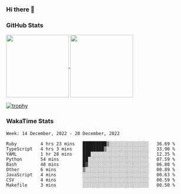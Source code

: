 ### Hi there 👋

### GitHub Stats

<a href="https://github.com/anuraghazra/github-readme-stats">
  <img align="center" height="170px" src="https://github-readme-stats.vercel.app/api/top-langs/?username=tksfjt1024&layout=compact&count_private=true&show_icons=true&show_icons=true&theme=graywhite" />
</a>
<a href="https://github.com/anuraghazra/github-readme-stats">
  <img align="center" height="170px" src="https://github-readme-stats.vercel.app/api?username=tksfjt1024&count_private=true&show_icons=true&show_icons=true&theme=graywhite" />
</a>

[![trophy](https://github-profile-trophy.vercel.app/?username=tksfjt1024)](https://github.com/ryo-ma/github-profile-trophy)

### WakaTime Stats

<!--START_SECTION:waka-->
```text
Week: 14 December, 2022 - 20 December, 2022

Ruby         4 hrs 23 mins   █████████▒░░░░░░░░░░░░░░░   36.69 % 
TypeScript   4 hrs 3 mins    ████████▒░░░░░░░░░░░░░░░░   33.90 % 
YAML         1 hr 28 mins    ███░░░░░░░░░░░░░░░░░░░░░░   12.35 % 
Python       54 mins         ██░░░░░░░░░░░░░░░░░░░░░░░   07.59 % 
Bash         48 mins         █▓░░░░░░░░░░░░░░░░░░░░░░░   06.80 % 
Other        6 mins          ▒░░░░░░░░░░░░░░░░░░░░░░░░   00.89 % 
JavaScript   4 mins          ░░░░░░░░░░░░░░░░░░░░░░░░░   00.63 % 
CSV          4 mins          ░░░░░░░░░░░░░░░░░░░░░░░░░   00.59 % 
Makefile     3 mins          ░░░░░░░░░░░░░░░░░░░░░░░░░   00.50 % 
```
<!--END_SECTION:waka-->
